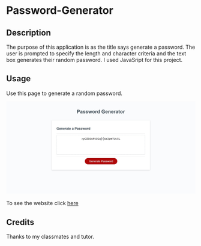 # Password-Generator

## Description

The purpose of this application is as the title says generate a password. The user is prompted to specify the length and character criteria and the text box generates their random password. I used JavaSript for this project.

## Usage

Use this page to generate a random password.

![The following is a screenshot of the application.](/assets/random-password-screenshot.jpg)

To see the website click [here](https://jcaloca.github.io/Password-Generator/)

## Credits

Thanks to my classmates and tutor.
